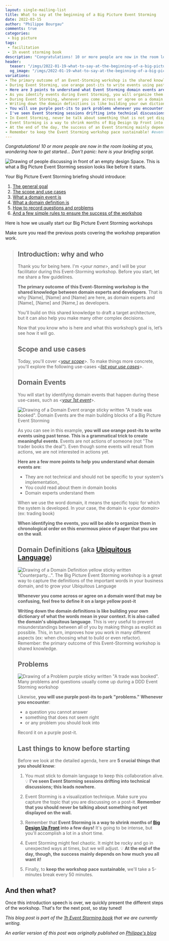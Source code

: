 ```yaml
---
layout: single-mailing-list
title: What to say at the beginning of a Big Picture Event Storming
date: 2022-03-15
author: "Philippe Bourgau"
comments: true
categories:
 - big picture
tags:
 - facilitation
 - 1h event storming book
description: "Congratulations! 10 or more people are now in the room looking at you, wondering how to get started… Don't panic: here is your briefing script to quickly introduce the Big Picture Event Storming to everyone and a few general best practices to make the workshop a success."
header:
  teaser: "/imgs/2022-01-19-what-to-say-at-the-beginning-of-a-big-picture-event-storming-workshop/event-storming-beginning-teaser.jpeg"
  og_image: "/imgs/2022-01-19-what-to-say-at-the-beginning-of-a-big-picture-event-storming-workshop/event-storming-beginning-og.jpeg"
variations:
- The primary outcome of an Event-Storming workshop is the shared knowledge between domain experts and developers. #eventStorming #eventStormingJournal #facilitation
- During Event Storming, use orange post-its to write events using past tense. This is a grammatical trick to create meaningful events. #eventStorming #eventStormingJournal #facilitation
- Here are 3 points to understand what Event Storming domain events are: They are not technical, You can read about them in domain books, and Domain experts understand them. #eventStorming #eventStormingJournal #facilitation
- As you identify events during Event Storming, you will organize them in chronological order on an enormous piece of paper on the wall. #eventStorming #eventStormingJournal #facilitation
- During Event Storming, whenever you come across or agree on a domain word, define it on a large yellow post-it. #eventStorming #eventStormingJournal #facilitation
- Writing down the domain definitions is like building your own dictionary of what the words mean in your context. It is also called the domain's ubiquitous language in Event Storming. #eventStorming #eventStormingJournal #facilitation
- You will use purple post-its to park problems whenever you encounter: a question you cannot answer, something that does not seem right, or any problem you should look into. #eventStorming #eventStormingJournal #facilitation
- I've seen Event Storming sessions drifting into technical discussions: this leads nowhere. #eventStorming #eventStormingJournal #facilitation
- In Event Storming, never be talk about something that is not yet displayed on the wall. #eventStorming #eventStormingJournal #facilitation
- Event Storming is a way to shrink months of Big Design Up Front into a few days! #eventStorming #eventStormingJournal #facilitation
- At the end of the day, the success of an Event Storming mainly depends on how much participants want it! #eventStorming #eventStormingJournal #facilitation
- Remember to keep the Event Storming workshop pace sustainable! #eventStorming #eventStormingJournal #facilitation
---
```

_Congratulations! 10 or more people are now in the room looking at you, wondering how to get started… Don&#39;t panic: here is your briefing script._

![Drawing of people discussing in front of an empty design Space. This is what a Big Picture Event Storming session looks like before it starts.]({{site.url}}{{site.baseurl}}/imgs/2022-01-19-what-to-say-at-the-beginning-of-a-big-picture-event-storming-workshop/event-storming-beginning.jpeg)

Your Big Picture Event Storming briefing should introduce:

1. [The general goal](#introduction-why-and-who)
2. [The scope and use cases](#scope-and-use-cases)
3. [What a domain event is](#domain-events)
4. [What a domain definition is](#domain-definitions-aka-ubiquitous-language)
5. [How to record questions and problems](#problems)
6. [And a few simple rules to ensure the success of the workshop](#last-things-to-know-before-starting)

Here is how we usually start our Big Picture Event Storming workshops

Make sure you read the previous posts covering the workshop preparation work.

> ## Introduction: why and who
>
> Thank you for being here. I&#39;m \<_your name_\>, and I will be your facilitator during this Event-Storming workshop. Before you start, let me share a few guidelines.
>
> **The primary outcome of this Event-Storming workshop is the shared knowledge between domain experts and developers**. That is why [Name], [Name] and [Name] are here, as domain experts and [Name], [Name] and [Name,] as developers.
> 
> You&#39;ll build on this shared knowledge to draft a target architecture, but it can also help you make many other complex decisions.
> 
> Now that you know who is here and what this workshop’s goal is, let’s see how it will go.
> 
> ## Scope and use cases
>
> Today, you&#39;ll cover <[_your scope_]({{site.url}}{{site.baseurl}}/foundations/how-to-prepare-a-ddd-big-picture-event-storming-workshop/)>. To make things more concrete, you&#39;ll explore the following use-cases <[_list your use cases_]({{site.url}}{{site.baseurl}}/foundations/how-to-prepare-a-ddd-big-picture-event-storming-workshop/)>.
>
> ##  Domain Events
>
> You will start by identifying domain events that happen during these use-cases, such as <[_your 1st event_]({{site.url}}{{site.baseurl}}/foundations/how-to-prepare-a-ddd-big-picture-event-storming-workshop/)>.
> 
> ![Drawing of a Domain Event orange sticky written "A trade was booked". Domain Events are the main building blocks of a Big Picture Event Storming]({{site.url}}{{site.baseurl}}/imgs/2022-01-19-what-to-say-at-the-beginning-of-a-big-picture-event-storming-workshop/domain-event.png)
> 
> As you can see in this example, **you will use orange post-its to write events using past tense. This is a grammatical trick to create meaningful events**. Events are not actions of someone (not &quot;The trader books the deal&quot;). Even though some events will result from actions, we are not interested in actions yet.
> 
> **Here are a few more points to help you understand what domain events are**:
> 
> * They are not technical and should not be specific to your system&#39;s implementation_
> * You could read about them in domain books
> * Domain experts understand them
> 
> When we use the word domain, it means the specific topic for which the system is developed. In your case, the domain is \<_your domain_\> (ex: trading book)
>
> **When identifying the events, you will be able to organize them in chronological order on this enormous piece of paper that you see on the wall**.
> 
> ## Domain Definitions (aka [Ubiquitous Language](https://martinfowler.com/bliki/UbiquitousLanguage.html))
> 
> ![Drawing of a Domain Definition yellow sticky written "Counterparty...". The Big Picture Event Storming workshop is a great way to capture the definitions of the important words in your business domain, and to grow your Ubiquitous Language]({{site.url}}{{site.baseurl}}/imgs/2022-01-19-what-to-say-at-the-beginning-of-a-big-picture-event-storming-workshop/domain-definition.png)
> 
> **Whenever you come across or agree on a domain word that may be confusing, feel free to define it on a large yellow post-it**
> 
> **Writing down the domain definitions is like building your own dictionary of what the words mean in your context. It is also called the domain's ubiquitous language**. This is very useful to prevent misunderstandings between all of you by making things as explicit as possible. This, in turn, improves how you work in many different aspects (ex: when choosing what to build or even refactor). Remember: the primary outcome of this Event-Storming workshop is shared knowledge.
> 
> ## Problems
> 
> ![Drawing of a Problem purple sticky written "A trade was booked". Many problems and questions usually come up during a DDD Event Storming workshop]({{site.url}}{{site.baseurl}}/imgs/2022-01-19-what-to-say-at-the-beginning-of-a-big-picture-event-storming-workshop/problem.png)
> 
> Likewise, **you will use purple post-its to park &quot;problems.&quot; Whenever you encounter**:
>
> * a question you cannot answer
> * something that does not seem right
> * or any problem you should look into
>
> Record it on a purple post-it.
> 
> ## Last things to know before starting
> 
>  Before we look at the detailed agenda, here are **5 crucial things that you should know**:
>
> 1. You must stick to domain language to keep this collaboration alive. 💡 **I&#39;ve seen Event Storming sessions drifting into technical discussions; this leads nowhere.**
> 
> 2. Event Storming is a visualization technique. Make sure you capture the topic that you are discussing on a post-it. **Remember that you should never be talking about something not yet displayed on the wall.**
> 
> 3. Remember that **Event Storming is a way to shrink months of [Big Design Up Front](https://en.wikipedia.org/wiki/Big_Design_Up_Front) into a few days!** It&#39;s going to be intense, but you&#39;ll accomplish a lot in a short time.
> 
> 4. Event Storming might feel chaotic. It might be rocky and go in unexpected ways at times, but we will adjust. 💡 **At the end of the day, though, the success mainly depends on how much you all want it!**
> 
> 5. Finally, to **keep the workshop pace sustainable**, we&#39;ll take a 5-minutes break every 50 minutes.

## And then what?

Once this introduction speech is over, we quickly present the different steps of the workshop. That&#39;s for the next post, so stay tuned!

_This blog post is part of the [1h Event Storming book]({{site.url}}{{site.baseurl}}/1h-event-storming-book/) that we are currently writing._

_An earlier version of this post was originally published on [Philippe's blog](https://philippe.bourgau.net/detailed-agenda-of-a-ddd-big-picture-event-storming-part-1/)_
